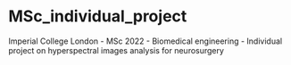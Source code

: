 # MSc_individual_project
Imperial College London - MSc 2022 - Biomedical engineering - Individual project on hyperspectral images analysis for neurosurgery
